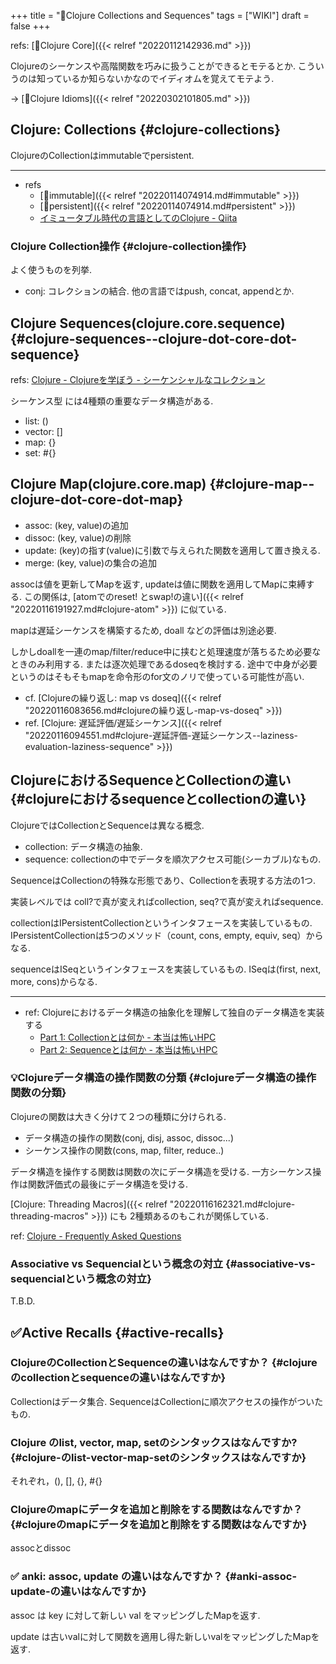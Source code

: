 +++
title = "📝Clojure Collections and Sequences"
tags = ["WIKI"]
draft = false
+++

refs: [📂Clojure Core]({{< relref "20220112142936.md" >}})

Clojureのシーケンスや高階関数を巧みに扱うことができるとモテるとか.
こういうのは知っているか知らないかなのでイディオムを覚えてモテよう.

-&gt; [📝Clojure Idioms]({{< relref "20220302101805.md" >}})


## Clojure: Collections {#clojure-collections}

ClojureのCollectionはimmutableでpersistent.

---

-   refs
    -   [📝immutable]({{< relref "20220114074914.md#immutable" >}})
    -   [📝persistent]({{< relref "20220114074914.md#persistent" >}})
    -   [イミュータブル時代の言語としてのClojure - Qiita](https://qiita.com/kawasima/items/c695e2f4ee079a6debf5)


### Clojure Collection操作 {#clojure-collection操作}

よく使うものを列挙.

-   conj: コレクションの結合. 他の言語ではpush, concat, appendとか.


## Clojure Sequences(clojure.core.sequence) {#clojure-sequences--clojure-dot-core-dot-sequence}

refs: [Clojure - Clojureを学ぼう - シーケンシャルなコレクション](https://japan-clojurians.github.io/clojure-site-ja/guides/learn/sequential_colls)

シーケンス型 には4種類の重要なデータ構造がある.

-   list: ()
-   vector: []
-   map: {}
-   set: #{}


## Clojure Map(clojure.core.map) {#clojure-map--clojure-dot-core-dot-map}

-   assoc: (key, value)の追加
-   dissoc: (key, value)の削除
-   update: (key)の指す(value)に引数で与えられた関数を適用して置き換える.
-   merge: (key, value)の集合の追加

assocは値を更新してMapを返す, updateは値に関数を適用してMapに束縛する.
この関係は, [atomでのreset! とswap!の違い]({{< relref "20220116191927.md#clojure-atom" >}}) に似ている.

mapは遅延シーケンスを構築するため, doall などの評価は別途必要.

しかしdoallを一連のmap/filter/reduce中に挟むと処理速度が落ちるため必要なときのみ利用する.
または逐次処理であるdoseqを検討する.
途中で中身が必要というのはそもそもmapを命令形のfor文のノリで使っている可能性が高い.

-   cf. [Clojureの繰り返し: map vs doseq]({{< relref "20220116083656.md#clojureの繰り返し-map-vs-doseq" >}})
-   ref. [Clojure: 遅延評価/遅延シーケンス]({{< relref "20220116094551.md#clojure-遅延評価-遅延シーケンス--laziness-evaluation-laziness-sequence" >}})


## ClojureにおけるSequenceとCollectionの違い {#clojureにおけるsequenceとcollectionの違い}

ClojureではCollectionとSequenceは異なる概念.

-   collection: データ構造の抽象.
-   sequence: collectionの中でデータを順次アクセス可能(シーカブル)なもの.

SequenceはCollectionの特殊な形態であり、Collectionを表現する方法の1つ.

実装レベルでは coll?で真が変えればcollection, seq?で真が変えればsequence.

collectionはIPersistentCollectionというインタフェースを実装しているもの.
IPersistentCollectionは5つのメソッド（count, cons, empty, equiv, seq）からなる.

sequenceはISeqというインタフェースを実装しているもの.
ISeqは(first, next, more, cons)からなる.

---

-   ref: Clojureにおけるデータ構造の抽象化を理解して独自のデータ構造を実装する
    -   [Part 1: Collectionとは何か - 本当は怖いHPC](https://freak-da.hatenablog.com/entry/2015/08/05/222224)
    -   [Part 2: Sequenceとは何か - 本当は怖いHPC](https://freak-da.hatenablog.com/entry/2015/08/11/180047)


### 💡Clojureデータ構造の操作関数の分類 {#clojureデータ構造の操作関数の分類}

Clojureの関数は大きく分けて２つの種類に分けられる.

-   データ構造の操作の関数(conj, disj, assoc, dissoc...)
-   シーケンス操作の関数(cons, map, filter, reduce..)

データ構造を操作する関数は関数の次にデータ構造を受ける.
一方シーケンス操作は関数評価式の最後にデータ構造を受ける.

[Clojure: Threading Macros]({{< relref "20220116162321.md#clojure-threading-macros" >}}) にも 2種類あるのもこれが関係している.

ref: [Clojure - Frequently Asked Questions](https://clojure.org/guides/faq#seqs_vs_colls)


### Associative vs Sequencialという概念の対立 {#associative-vs-sequencialという概念の対立}

T.B.D.


## ✅Active Recalls {#active-recalls}


### ClojureのCollectionとSequenceの違いはなんですか？ {#clojureのcollectionとsequenceの違いはなんですか}

Collectionはデータ集合.
SequenceはCollectionに順次アクセスの操作がついたもの.


### Clojure のlist, vector, map, setのシンタックスはなんですか? {#clojure-のlist-vector-map-setのシンタックスはなんですか}

それぞれ，(), [], {}, #{}


### Clojureのmapにデータを追加と削除をする関数はなんですか？ {#clojureのmapにデータを追加と削除をする関数はなんですか}

assocとdissoc


### ✅ anki: assoc, update の違いはなんですか？ {#anki-assoc-update-の違いはなんですか}

assoc は key に対して新しい val をマッピングしたMapを返す.

update は古いvalに対して関数を適用し得た新しいvalをマッピングしたMapを返す.
